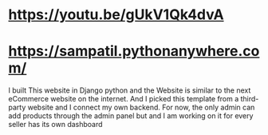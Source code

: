 # https://youtu.be/gUkV1Qk4dvA

# https://sampatil.pythonanywhere.com/



I built This website in Django python and the Website is similar to the next eCommerce website on the internet. And I picked this template from a third-party website and I connect my own backend. For now, the only admin can add products through the admin panel but and I am working on it for every seller has its own dashboard

